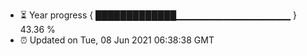 - ⏳ Year progress { █████████████▁▁▁▁▁▁▁▁▁▁▁▁▁▁▁▁▁ } 43.36 %
- ⏰ Updated on Tue, 08 Jun 2021 06:38:38 GMT

